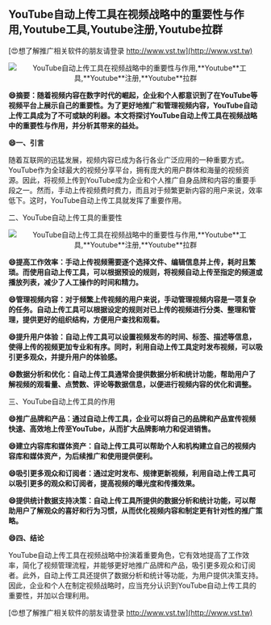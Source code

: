 ## **YouTube自动上传工具在视频战略中的重要性与作用,**Youtube**工具,**Youtube**注册,**Youtube**拉群**

[😍想了解推广相关软件的朋友请登录 http://www.vst.tw](http://www.vst.tw)

 <center><img src="https://vst.tw/MP4/tuiguang/png/3.png" alt="YouTube自动上传工具在视频战略中的重要性与作用,**Youtube**工具,**Youtube**注册,**Youtube**拉群"></center>

**😄摘要：随着视频内容在数字时代的崛起，企业和个人都意识到了在YouTube等视频平台上展示自己的重要性。为了更好地推广和管理视频内容，YouTube自动上传工具成为了不可或缺的利器。本文将探讨YouTube自动上传工具在视频战略中的重要性与作用，并分析其带来的益处。**

**😄一、引言**

随着互联网的迅猛发展，视频内容已成为各行各业广泛应用的一种重要方式。YouTube作为全球最大的视频分享平台，拥有庞大的用户群体和海量的视频资源。因此，将视频上传到YouTube成为企业和个人推广自身品牌和内容的重要手段之一。然而，手动上传视频费时费力，而且对于频繁更新内容的用户来说，效率低下。这时，YouTube自动上传工具就发挥了重要作用。

二、YouTube自动上传工具的重要性

 <center><img src="https://vst.tw/MP4/tuiguang/png/2.png" alt="YouTube自动上传工具在视频战略中的重要性与作用,**Youtube**工具,**Youtube**注册,**Youtube**拉群"></center>

**😄提高工作效率：手动上传视频需要逐个选择文件、编辑信息并上传，耗时且繁琐。而使用自动上传工具，可以根据预设的规则，将视频自动上传至指定的频道或播放列表，减少了人工操作的时间和精力。**

**😄管理视频内容：对于频繁上传视频的用户来说，手动管理视频内容是一项复杂的任务。自动上传工具可以根据设定的规则对已上传的视频进行分类、整理和管理，提供更好的组织结构，方便用户查找和观看。**

**😄提升用户体验：自动上传工具可以设置视频发布的时间、标签、描述等信息，使得上传的视频更加专业和有序。同时，利用自动上传工具定时发布视频，可以吸引更多观众，并提升用户的体验感。**

**😄数据分析和优化：自动上传工具通常会提供数据分析和统计功能，帮助用户了解视频的观看量、点赞数、评论等数据信息，以便进行视频内容的优化和调整。**

三、YouTube自动上传工具的作用

**😄推广品牌和产品：通过自动上传工具，企业可以将自己的品牌和产品宣传视频快速、高效地上传至YouTube，从而扩大品牌影响力和促进销售。**

**😄建立内容库和媒体资产：自动上传工具可以帮助个人和机构建立自己的视频内容库和媒体资产，为后续推广和使用提供便利。**

**😄吸引更多观众和订阅者：通过定时发布、规律更新视频，利用自动上传工具可以吸引更多的观众和订阅者，提高视频的曝光度和传播效果。**

**😄提供统计数据支持决策：自动上传工具所提供的数据分析和统计功能，可以帮助用户了解观众的喜好和行为习惯，从而优化视频内容和制定更有针对性的推广策略。**

**😄四、结论**

YouTube自动上传工具在视频战略中扮演着重要角色，它有效地提高了工作效率，简化了视频管理流程，并能够更好地推广品牌和产品，吸引更多观众和订阅者。此外，自动上传工具还提供了数据分析和统计等功能，为用户提供决策支持。因此，企业和个人在制定视频战略时，应当充分认识到YouTube自动上传工具的重要性，并加以合理利用。

[😍想了解推广相关软件的朋友请登录 http://www.vst.tw](http://www.vst.tw)




